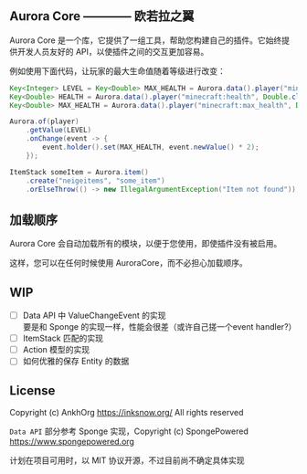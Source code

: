## Aurora Core ———— 欧若拉之翼
Aurora Core 是一个库，它提供了一组工具，帮助您构建自己的插件。它始终提供开发人员友好的 API，以使插件之间的交互更加容易。

例如使用下面代码，让玩家的最大生命值随着等级进行改变：

```java
Key<Integer> LEVEL = Key<Double> MAX_HEALTH = Aurora.data().player("minecraft:level", Integer.class);
Key<Double> HEALTH = Aurora.data().player("minecraft:health", Double.class);
Key<Double> MAX_HEALTH = Aurora.data().player("minecraft:max_health", Double.class);

Aurora.of(player)
    .getValue(LEVEL)
    .onChange(event -> {
        event.holder().set(MAX_HEALTH, event.newValue() * 2);
    });
```

```java
ItemStack someItem = Aurora.item()
    .create("neigeitems", "some_item")
    .orElseThrow(() -> new IllegalArgumentException("Item not found"));
```

## 加载顺序
Aurora Core 会自动加载所有的模块，以便于您使用，即使插件没有被启用。

这样，您可以在任何时候使用 AuroraCore，而不必担心加载顺序。

## WIP
- [ ] Data API 中 ValueChangeEvent 的实现 \
      要是和 Sponge 的实现一样，性能会很差（或许自己搓一个event handler?）
- [ ] ItemStack 匹配的实现
- [ ] Action 模型的实现
- [ ] 如何优雅的保存 Entity 的数据

## License
Copyright (c) AnkhOrg <https://inksnow.org/>  All rights reserved

`Data API` 部分参考 Sponge 实现，Copyright (c) SpongePowered <https://www.spongepowered.org>

计划在项目可用时，以 MIT 协议开源，不过目前尚不确定具体实现
